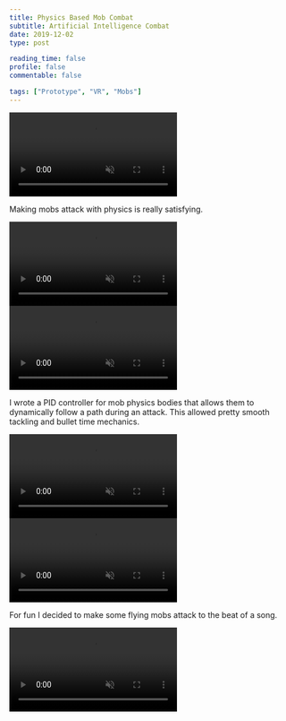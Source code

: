 ```yaml
---
title: Physics Based Mob Combat
subtitle: Artificial Intelligence Combat
date: 2019-12-02
type: post

reading_time: false
profile: false
commentable: false

tags: ["Prototype", "VR", "Mobs"]
---
```

<div class="video_thing">
    <video muted autoplay="" name="media" loop=""><source src="https://thumbs.gfycat.com/NimbleBeneficialHorsefly-mobile.mp4" type="video/mp4"></video>
</div>

<p> Making mobs attack with physics is really satisfying. </p>

<!--more-->

<div class="video_thing">
    <video muted autoplay="" name="media" loop=""><source src="https://thumbs.gfycat.com/TimelyAgileHamadryad-mobile.mp4" type="video/mp4"></video>
</div>


<div class="video_thing">
    <video muted autoplay="" name="media" loop=""><source src="https://thumbs.gfycat.com/PettyOnlyArchaeocete-mobile.mp4" type="video/mp4"></video>
</div>

<p>
I wrote a PID controller for mob physics bodies that allows them to dynamically follow a path during an attack. This allowed pretty smooth tackling and bullet time mechanics.
</p>

<div class="video_thing">
    <video muted autoplay="" name="media" loop=""><source src="https://thumbs.gfycat.com/NimbleBeneficialHorsefly-mobile.mp4" type="video/mp4"></video>
</div>

<div class="video_thing">
    <video muted autoplay="" name="media" loop=""><source src="https://thumbs.gfycat.com/TimelyAgileHamadryad-mobile.mp4" type="video/mp4"></video>
</div>

<p> 
For fun I decided to make some flying mobs attack to the beat of a song.
</p>

<div class="video_thing">
    <video muted autoplay="" name="media" loop=""><source src="https://thumbs.gfycat.com/RequiredNecessaryBluefintuna-mobile.mp4" type="video/mp4"></video>
</div>